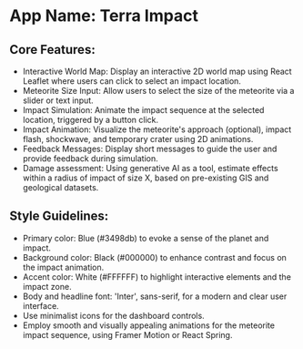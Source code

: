 # **App Name**: Terra Impact

## Core Features:

- Interactive World Map: Display an interactive 2D world map using React Leaflet where users can click to select an impact location.
- Meteorite Size Input: Allow users to select the size of the meteorite via a slider or text input.
- Impact Simulation: Animate the impact sequence at the selected location, triggered by a button click.
- Impact Animation: Visualize the meteorite's approach (optional), impact flash, shockwave, and temporary crater using 2D animations.
- Feedback Messages: Display short messages to guide the user and provide feedback during simulation.
- Damage assessment: Using generative AI as a tool, estimate effects within a radius of impact of size X, based on pre-existing GIS and geological datasets.

## Style Guidelines:

- Primary color: Blue (#3498db) to evoke a sense of the planet and impact.
- Background color: Black (#000000) to enhance contrast and focus on the impact animation.
- Accent color: White (#FFFFFF) to highlight interactive elements and the impact zone.
- Body and headline font: 'Inter', sans-serif, for a modern and clear user interface.
- Use minimalist icons for the dashboard controls.
- Employ smooth and visually appealing animations for the meteorite impact sequence, using Framer Motion or React Spring.